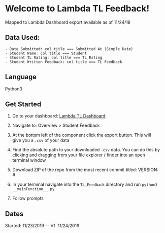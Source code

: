 # Welcome to Lambda TL Feedback!
Mapped to Lambda Dashboard export available as of 11/24/19

## Data Used:
    - Date Submitted: col title === Submitted At (Simple Date)
    - Student Name: col title === Student 
    - Student TL Rating: col title === TL Rating
    - Student Written Feedback: col title === TL Feedback

## Language
Python3

## Get Started
1. Go to your dashboard: [Lambda TL Dashboard](https://www.dashboards.lambdaschool.com)
2. Navigate to: Overview > Student Feedback
3. At the bottom left of the component click the export button. This will give you a `.csv` of your data
4. Find the absolute path to your downloaded `.csv` data. You can do this by clicking and dragging from your file explorer / finder into an open terminal window

5. Download ZIP of the repo from the most recent commit titled: VERSION: # 
6. In your terminal navigate into the `TL_Feedback` directory and run `python3 __mainFunction__.py`

7. Follow prompts


## Dates
Started: 11/23/2019 -- V1: 11/24/2019